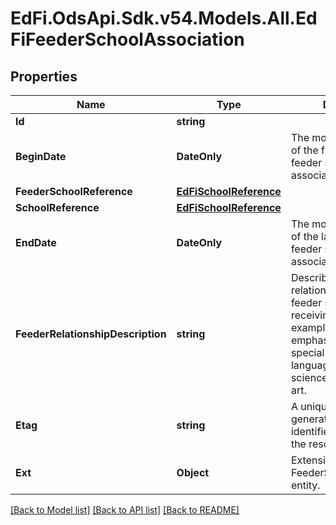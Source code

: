 # EdFi.OdsApi.Sdk.v54.Models.All.EdFiFeederSchoolAssociation

## Properties

Name | Type | Description | Notes
------------ | ------------- | ------------- | -------------
**Id** | **string** |  | [optional] 
**BeginDate** | **DateOnly** | The month, day, and year of the first day of the feeder school association. | 
**FeederSchoolReference** | [**EdFiSchoolReference**](EdFiSchoolReference.md) |  | 
**SchoolReference** | [**EdFiSchoolReference**](EdFiSchoolReference.md) |  | 
**EndDate** | **DateOnly** | The month, day, and year of the last day of the feeder school association. | [optional] 
**FeederRelationshipDescription** | **string** | Describes the relationship from the feeder school to the receiving school, for example by program emphasis, such as special education, language immersion, science, or performing art. | [optional] 
**Etag** | **string** | A unique system-generated value that identifies the version of the resource. | [optional] 
**Ext** | **Object** | Extensions to the FeederSchoolAssociation entity. | [optional] 

[[Back to Model list]](../README.md#documentation-for-models) [[Back to API list]](../README.md#documentation-for-api-endpoints) [[Back to README]](../README.md)

